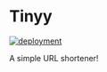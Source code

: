 # Tinyy

[![deployment](https://argocd.axolotl.cloud/api/badge?name=aniplix)](https://tinyy.io)

A simple URL shortener!
